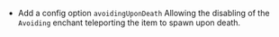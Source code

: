 * Add a config option `avoidingUponDeath` Allowing the disabling of the `Avoiding` enchant teleporting the item to spawn upon death.